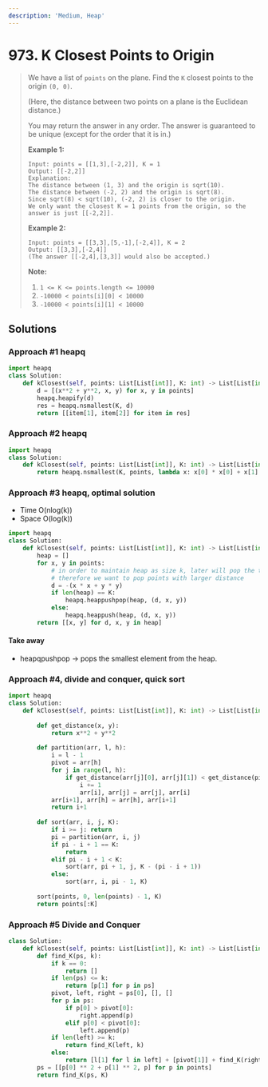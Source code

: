 ```yaml
---
description: 'Medium, Heap'
---
```


# 973. K Closest Points to Origin

> We have a list of `points` on the plane.  Find the `K` closest points to the origin `(0, 0)`.
>
> \(Here, the distance between two points on a plane is the Euclidean distance.\)
>
> You may return the answer in any order.  The answer is guaranteed to be unique \(except for the order that it is in.\)
>
> **Example 1:**
>
> ```text
> Input: points = [[1,3],[-2,2]], K = 1
> Output: [[-2,2]]
> Explanation: 
> The distance between (1, 3) and the origin is sqrt(10).
> The distance between (-2, 2) and the origin is sqrt(8).
> Since sqrt(8) < sqrt(10), (-2, 2) is closer to the origin.
> We only want the closest K = 1 points from the origin, so the answer is just [[-2,2]].
> ```
>
> **Example 2:**
>
> ```text
> Input: points = [[3,3],[5,-1],[-2,4]], K = 2
> Output: [[3,3],[-2,4]]
> (The answer [[-2,4],[3,3]] would also be accepted.)
> ```
>
> **Note:**
>
> 1. `1 <= K <= points.length <= 10000`
> 2. `-10000 < points[i][0] < 10000`
> 3. `-10000 < points[i][1] < 10000`

## Solutions

### Approach \#1 heapq

```python
import heapq
class Solution:
    def kClosest(self, points: List[List[int]], K: int) -> List[List[int]]:
        d = [(x**2 + y**2, x, y) for x, y in points]
        heapq.heapify(d)
        res = heapq.nsmallest(K, d)
        return [[item[1], item[2]] for item in res]
```

### Approach \#2 heapq

```python
import heapq
class Solution:
    def kClosest(self, points: List[List[int]], K: int) -> List[List[int]]:
        return heapq.nsmallest(K, points, lambda x: x[0] * x[0] + x[1] * x[1])
```

### Approach \#3 heapq, optimal solution

* Time O\(nlog\(k\)\)
* Space O\(log\(k\)\)

```python
import heapq
class Solution:
    def kClosest(self, points: List[List[int]], K: int) -> List[List[int]]:
        heap = []
        for x, y in points:
            # in order to maintain heap as size k, later will pop the top
            # therefore we want to pop points with larger distance
            d = -(x * x + y * y) 
            if len(heap) == K:
                heapq.heappushpop(heap, (d, x, y))
            else:
                heapq.heappush(heap, (d, x, y))
        return [[x, y] for d, x, y in heap]
```

#### Take away

* heapqpushpop -&gt; pops the smallest element from the heap.

### Approach \#4, divide and conquer, quick sort

```python
import heapq
class Solution:
    def kClosest(self, points: List[List[int]], K: int) -> List[List[int]]:
        
        def get_distance(x, y):
            return x**2 + y**2
        
        def partition(arr, l, h):
            i = l - 1
            pivot = arr[h]
            for j in range(l, h):
                if get_distance(arr[j][0], arr[j][1]) < get_distance(pivot[0], pivot[1]):
                    i += 1
                    arr[i], arr[j] = arr[j], arr[i]
            arr[i+1], arr[h] = arr[h], arr[i+1]
            return i+1
        
        def sort(arr, i, j, K):
            if i >= j: return
            pi = partition(arr, i, j)
            if pi - i + 1 == K:
                return
            elif pi - i + 1 < K:
                sort(arr, pi + 1, j, K - (pi - i + 1))
            else:
                sort(arr, i, pi - 1, K)
        
        sort(points, 0, len(points) - 1, K)
        return points[:K]
```

### Approach \#5 Divide and Conquer

```python
class Solution:
    def kClosest(self, points: List[List[int]], K: int) -> List[List[int]]:
        def find_K(ps, k):
            if k == 0:
                return []
            if len(ps) <= k:
                return [p[1] for p in ps]
            pivot, left, right = ps[0], [], []
            for p in ps:
                if p[0] > pivot[0]:
                    right.append(p)
                elif p[0] < pivot[0]:
                    left.append(p)
            if len(left) >= k:
                return find_K(left, k)
            else:
                return [l[1] for l in left] + [pivot[1]] + find_K(right, k - len(left) - 1)
        ps = [[p[0] ** 2 + p[1] ** 2, p] for p in points]
        return find_K(ps, K)
```

